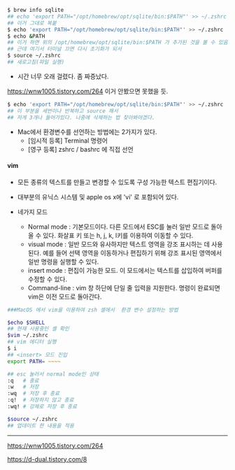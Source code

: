 ```zsh
$ brew info sqlite
## echo 'export PATH="/opt/homebrew/opt/sqlite/bin:$PATH"' >> ~/.zshrc 
## 이거 그대로 복붙
$ echo 'export PATH="/opt/homebrew/opt/sqlite/bin:$PATH"' >> ~/.zshrc
$ echo &PATH
## 이거 하면 위의 /opt/homebrew/opt/sqlite/bin:$PATH 가 추가된 것을 볼 수 있음
## 근데 여기서 터미널 끄면 다시 초기화가 되서 
$ source ~/.zshrc	
## 새로고침(파일 실행)
```

- 시간 너무 오래 걸렸다. 좀 짜증났다. 

https://wnw1005.tistory.com/264 이거 안봤으면 못했을 듯. 

```zsh
$ echo 'export PATH="/opt/homebrew/opt/sqlite/bin:$PATH"' >> ~/.zshrc
## 이 부분을 세번이나 반복하고 source 해서 
## 저게 3개나 들어가있다. 나중에 삭제하는 법 찾아봐야겠다.
```

- Mac에서 환경변수를 선언하는 방법에는 2가지가 있다.
  - [임시적 등록] Terminal 명령어
  - [영구 등록] zshrc / bashrc 에 직접 선언



#### vim 

- 모든 종류의 텍스트를 만들고 변경할 수 있도록 구성 가능한 텍스트 편집기이다.

- 대부분의 유닉스 시스템 및 apple os x에 'vi' 로 포함되어 있다. 	

- 네가지 모드

  - Normal mode : 기본모드이다. 다른 모드에서 ESC를 눌러 일반 모드로 돌아올 수 있다. 화살표 키 또는 h, j, k, l키를 이용하여 이동할 수 있다.
  - visual mode : 일반 모드와 유사하지만 텍스트 영역을 강조 표시하는 데 사용된다. 예를 들어 선택 영역을 이동하거나 편집하기 위해 강조 표시된 영역에서 일반 명령을 실행할 수 있다.
  - insert mode : 편집이 가능한 모드. 이 모드에서는 텍스트를 삽입하여 버퍼를 수정할 수 있다. 
  - Command-line : vim 창 하단에 단일 줄 입력을 지원한다. 명령이 완료되면 vim은 이전 모드로 돌아간다. 


```zsh
###MacOS 에서 vim을 이용하여 zsh 셸에서  환경 변수 설정하는 방법

$echo $SHELL
## 현재 사용중인 셸 확인
$vim ~/.zshrc
## vim 에디터 실행
$ i 
## <insert> 모드 진입
export PATH= ~~~~

## esc 눌러서 normal mode인 상태
:q   # 종료
:w   # 저장
:wq  # 저장 후 종료
:q!  # 저장하지 않고 종료
:wq! # 강제로 저장 후 종료

$source ~/.zshrc
## 업데이트 한 내용을 적용
```



---

https://wnw1005.tistory.com/264 

https://d-dual.tistory.com/8